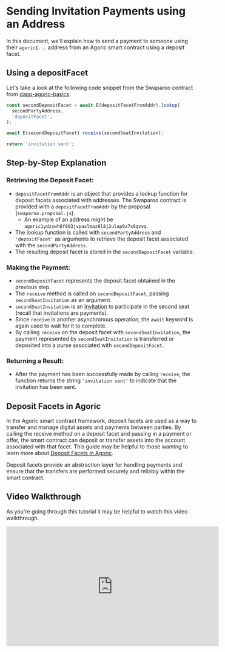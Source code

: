 # Sending Invitation Payments using an Address
In this document, we'll explain how to send a payment to someone using their `agoric1...` address from an Agoric smart contract using a deposit facet.

## Using a depositFacet
Let's take a look at the following code snippet from the Swaparoo contract from [dapp-agoric-basics](../../../dapp-agoric-basics):
```js
const secondDepositFacet = await E(depositFacetFromAddr).lookup(
  secondPartyAddress,
  'depositFacet',
);

await E(secondDepositFacet).receive(secondSeatInvitation);

return 'invitation sent';
```

## Step-by-Step Explanation
### Retrieving the Deposit Facet:
- `depositFacetFromAddr` is an object that provides a lookup function for deposit facets associated with addresses. The Swaparoo contract is provided with a `depositFacetFromAddr` by the proposal (`swaparoo.proposal.js`).
  - An example of an address might be `agoric1ydzxwh6f893jvpaslmaz6l8j2ulup9a7x8qvvq`.
- The lookup function is called with `secondPartyAddress` and `'depositFacet'` as arguments to retrieve the deposit facet associated with the `secondPartyAddress`.
- The resulting deposit facet is stored in the `secondDepositFacet` variable.

### Making the Payment:
- `secondDepositFacet` represents the deposit facet obtained in the previous step.
- The `receive` method is called on `secondDepositFacet`, passing `secondSeatInvitation` as an argument.
- `secondSeatInvitation` is an [Invitation](../glossary/index.md#invitation) to participate in the second seat (recall that invitations are payments).
- Since `receive` is another asynchronous operation, the `await` keyword is again used to wait for it to complete.
- By calling `receive` on the deposit facet with `secondSeatInvitation`, the payment represented by `secondSeatInvitation` is transferred or deposited into a purse associated with `secondDepositFacet`.

### Returning a Result:
- After the payment has been successfully made by calling `receive`, the function returns the string `'invitation sent'` to indicate that the invitation has been sent.

## Deposit Facets in Agoric
In the Agoric smart contract framework, deposit facets are used as a way to transfer and manage digital assets and payments between parties. By calling the receive method on a deposit facet and passing in a payment or offer, the smart contract can deposit or transfer assets into the account associated with that facet. This guide may be helpful to those wanting to learn more about [Deposit Facets in Agoric](../../integration/name-services.md#namesbyaddress--namesbyaddressadmin-and-depositfacet---per-account-namespace).

Deposit facets provide an abstraction layer for handling payments and ensure that the transfers are performed securely and reliably within the smart contract.

## Video Walkthrough
As you're going through this tutorial it may be helpful to watch this video walkthrough.
<iframe width="560" height="315" src="https://www.youtube.com/embed/XeHBMO7SckU" title="YouTube video player" frameborder="0" allow="accelerometer; autoplay; clipboard-write; encrypted-media; gyroscope; picture-in-picture" allowfullscreen></iframe>
